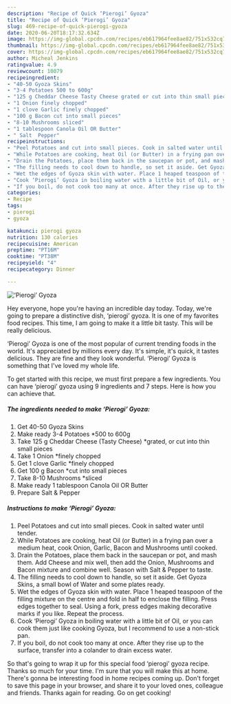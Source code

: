 ```yaml
---
description: "Recipe of Quick ‘Pierogi’ Gyoza"
title: "Recipe of Quick ‘Pierogi’ Gyoza"
slug: 469-recipe-of-quick-pierogi-gyoza
date: 2020-06-20T18:17:32.634Z
image: https://img-global.cpcdn.com/recipes/eb617964fee8ae82/751x532cq70/pierogi-gyoza-recipe-main-photo.jpg
thumbnail: https://img-global.cpcdn.com/recipes/eb617964fee8ae82/751x532cq70/pierogi-gyoza-recipe-main-photo.jpg
cover: https://img-global.cpcdn.com/recipes/eb617964fee8ae82/751x532cq70/pierogi-gyoza-recipe-main-photo.jpg
author: Micheal Jenkins
ratingvalue: 4.9
reviewcount: 10079
recipeingredient:
- "40-50 Gyoza Skins"
- "3-4 Potatoes 500 to 600g"
- "125 g Cheddar Cheese Tasty Cheese grated or cut into thin small pieces"
- "1 Onion finely chopped"
- "1 clove Garlic finely chopped"
- "100 g Bacon cut into small pieces"
- "8-10 Mushrooms sliced"
- "1 tablespoon Canola Oil OR Butter"
- " Salt  Pepper"
recipeinstructions:
- "Peel Potatoes and cut into small pieces. Cook in salted water until tender."
- "While Potatoes are cooking, heat Oil (or Butter) in a frying pan over a medium heat, cook Onion, Garlic, Bacon and Mushrooms until cooked."
- "Drain the Potatoes, place them back in the saucepan or pot, and mash them. Add Cheese and mix well, then add the Onion, Mushrooms and Bacon mixture and combine well. Season with Salt &amp; Pepper to taste."
- "The filling needs to cool down to handle, so set it aside. Get Gyoza Skins, a small bowl of Water and some plates ready."
- "Wet the edges of Gyoza skin with water. Place 1 heaped teaspoon of the filling mixture on the centre and fold in half to enclose the filling. Press edges together to seal. Using a fork, press edges making decorative marks if you like. Repeat the process."
- "Cook ‘Pierogi’ Gyoza in boiling water with a little bit of Oil, or you can cook them just like cooking Gyoza, but I recommend to use a non-stick pan."
- "If you boil, do not cook too many at once. After they rise up to the surface, transfer into a colander to drain excess water."
categories:
- Recipe
tags:
- pierogi
- gyoza

katakunci: pierogi gyoza 
nutrition: 130 calories
recipecuisine: American
preptime: "PT16M"
cooktime: "PT38M"
recipeyield: "4"
recipecategory: Dinner

---
```



![‘Pierogi’ Gyoza](https://img-global.cpcdn.com/recipes/eb617964fee8ae82/751x532cq70/pierogi-gyoza-recipe-main-photo.jpg)

Hey everyone, hope you're having an incredible day today. Today, we're going to prepare a distinctive dish, ‘pierogi’ gyoza. It is one of my favorites food recipes. This time, I am going to make it a little bit tasty. This will be really delicious.

‘Pierogi’ Gyoza is one of the most popular of current trending foods in the world. It's appreciated by millions every day. It's simple, it's quick, it tastes delicious. They are fine and they look wonderful. ‘Pierogi’ Gyoza is something that I've loved my whole life.




To get started with this recipe, we must first prepare a few ingredients. You can have ‘pierogi’ gyoza using 9 ingredients and 7 steps. Here is how you can achieve that.

<!--inarticleads1-->

##### The ingredients needed to make ‘Pierogi’ Gyoza:

1. Get 40-50 Gyoza Skins
1. Make ready 3-4 Potatoes *500 to 600g
1. Take 125 g Cheddar Cheese (Tasty Cheese) *grated, or cut into thin small pieces
1. Take 1 Onion *finely chopped
1. Get 1 clove Garlic *finely chopped
1. Get 100 g Bacon *cut into small pieces
1. Take 8-10 Mushrooms *sliced
1. Make ready 1 tablespoon Canola Oil OR Butter
1. Prepare  Salt &amp; Pepper




<!--inarticleads2-->

##### Instructions to make ‘Pierogi’ Gyoza:

1. Peel Potatoes and cut into small pieces. Cook in salted water until tender.
1. While Potatoes are cooking, heat Oil (or Butter) in a frying pan over a medium heat, cook Onion, Garlic, Bacon and Mushrooms until cooked.
1. Drain the Potatoes, place them back in the saucepan or pot, and mash them. Add Cheese and mix well, then add the Onion, Mushrooms and Bacon mixture and combine well. Season with Salt &amp; Pepper to taste.
1. The filling needs to cool down to handle, so set it aside. Get Gyoza Skins, a small bowl of Water and some plates ready.
1. Wet the edges of Gyoza skin with water. Place 1 heaped teaspoon of the filling mixture on the centre and fold in half to enclose the filling. Press edges together to seal. Using a fork, press edges making decorative marks if you like. Repeat the process.
1. Cook ‘Pierogi’ Gyoza in boiling water with a little bit of Oil, or you can cook them just like cooking Gyoza, but I recommend to use a non-stick pan.
1. If you boil, do not cook too many at once. After they rise up to the surface, transfer into a colander to drain excess water.




So that's going to wrap it up for this special food ‘pierogi’ gyoza recipe. Thanks so much for your time. I'm sure that you will make this at home. There's gonna be interesting food in home recipes coming up. Don't forget to save this page in your browser, and share it to your loved ones, colleague and friends. Thanks again for reading. Go on get cooking!

